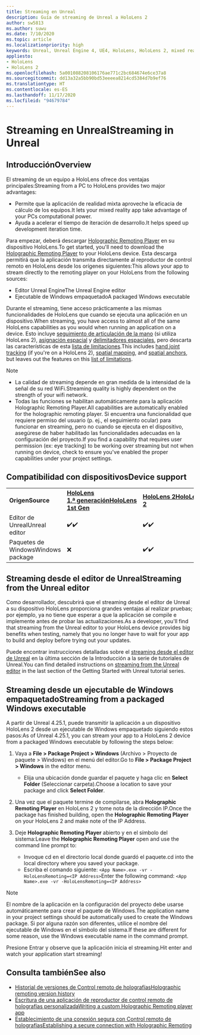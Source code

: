 ```yaml
---
title: Streaming en Unreal
description: Guía de streaming de Unreal a HoloLens 2
author: sw5813
ms.author: suwu
ms.date: 7/10/2020
ms.topic: article
ms.localizationpriority: high
keywords: Unreal, Unreal Engine 4, UE4, HoloLens, HoloLens 2, mixed reality, streaming, PC, holographic app remoting, holographic remoting player, documentation, mixed reality headset, windows mixed reality headset, virtual reality headset
appliesto:
- HoloLens
- HoloLens 2
ms.openlocfilehash: 5a001088208106176ae771c2bc684674e6ce37a8
ms.sourcegitcommit: dd13a32a5bb90bd53eeeea8214cd5384d7b9ef76
ms.translationtype: HT
ms.contentlocale: es-ES
ms.lasthandoff: 11/17/2020
ms.locfileid: "94679784"
---
```

# <a name="streaming-in-unreal"></a><span data-ttu-id="807cf-104">Streaming en Unreal</span><span class="sxs-lookup"><span data-stu-id="807cf-104">Streaming in Unreal</span></span>

## <a name="overview"></a><span data-ttu-id="807cf-105">Introducción</span><span class="sxs-lookup"><span data-stu-id="807cf-105">Overview</span></span>
<span data-ttu-id="807cf-106">El streaming de un equipo a HoloLens ofrece dos ventajas principales:</span><span class="sxs-lookup"><span data-stu-id="807cf-106">Streaming from a PC to HoloLens provides two major advantages:</span></span> 
* <span data-ttu-id="807cf-107">Permite que la aplicación de realidad mixta aproveche la eficacia de cálculo de los equipos.</span><span class="sxs-lookup"><span data-stu-id="807cf-107">It lets your mixed reality app take advantage of your PCs computational power.</span></span> 
* <span data-ttu-id="807cf-108">Ayuda a acelerar el tiempo de iteración de desarrollo.</span><span class="sxs-lookup"><span data-stu-id="807cf-108">It helps speed up development iteration time.</span></span> 

<span data-ttu-id="807cf-109">Para empezar, deberá descargar [Holographic Remoting Player](../platform-capabilities-and-apis/holographic-remoting-player.md) en su dispositivo HoloLens.</span><span class="sxs-lookup"><span data-stu-id="807cf-109">To get started, you'll need to download the [Holographic Remoting Player](../platform-capabilities-and-apis/holographic-remoting-player.md) to your HoloLens device.</span></span> <span data-ttu-id="807cf-110">Esta descarga permitirá que la aplicación transmita directamente al reproductor de control remoto en HoloLens desde los orígenes siguientes:</span><span class="sxs-lookup"><span data-stu-id="807cf-110">This allows your app to stream  directly to the remoting player on your HoloLens from the following sources:</span></span>

* <span data-ttu-id="807cf-111">Editor Unreal Engine</span><span class="sxs-lookup"><span data-stu-id="807cf-111">The Unreal Engine editor</span></span>
* <span data-ttu-id="807cf-112">Ejecutable de Windows empaquetado</span><span class="sxs-lookup"><span data-stu-id="807cf-112">A packaged Windows executable</span></span> 

<span data-ttu-id="807cf-113">Durante el streaming, tiene acceso prácticamente a las mismas funcionalidades de HoloLens que cuando se ejecuta una aplicación en un dispositivo.</span><span class="sxs-lookup"><span data-stu-id="807cf-113">When streaming, you have access to almost all of the same HoloLens capabilities as you would when running an application on a device.</span></span> <span data-ttu-id="807cf-114">Esto incluye [seguimiento de articulación de la mano](unreal-hand-tracking.md) (si utiliza HoloLens 2), [asignación espacial](unreal-spatial-mapping.md) y [delimitadores espaciales](unreal-spatial-anchors.md), pero descarta las características de esta [lista de limitaciones](../platform-capabilities-and-apis/holographic-remoting-troubleshooting.md).</span><span class="sxs-lookup"><span data-stu-id="807cf-114">This includes [hand joint tracking](unreal-hand-tracking.md) (if you're on a HoloLens 2), [spatial mapping](unreal-spatial-mapping.md), and [spatial anchors](unreal-spatial-anchors.md), but leaves out the features on this [list of limitations](../platform-capabilities-and-apis/holographic-remoting-troubleshooting.md).</span></span> 

> [!NOTE]
> * <span data-ttu-id="807cf-115">La calidad de streaming depende en gran medida de la intensidad de la señal de su red WiFi.</span><span class="sxs-lookup"><span data-stu-id="807cf-115">Streaming quality is highly dependent on the strength of your wifi network.</span></span>
> * <span data-ttu-id="807cf-116">Todas las funciones se habilitan automáticamente para la aplicación Holographic Remoting Player.</span><span class="sxs-lookup"><span data-stu-id="807cf-116">All capabilities are automatically enabled for the holographic remoting player.</span></span> <span data-ttu-id="807cf-117">Si encuentra una funcionalidad que requiere permiso del usuario (p. ej., el seguimiento ocular) para funcionar en streaming, pero no cuando se ejecuta en el dispositivo, asegúrese de haber habilitado las funcionalidades adecuadas en la configuración del proyecto.</span><span class="sxs-lookup"><span data-stu-id="807cf-117">If you find a capability that requires user permission (ex: eye tracking) to be working over streaming but not when running on device, check to ensure you've enabled the proper capabilities under your project settings.</span></span>

## <a name="device-support"></a><span data-ttu-id="807cf-118">Compatibilidad con dispositivos</span><span class="sxs-lookup"><span data-stu-id="807cf-118">Device support</span></span>

<table>
    <colgroup>
    <col width="33%" />
    <col width="33%" />
    <col width="33%" />
    </colgroup>
    <tr>
        <td><span data-ttu-id="807cf-119"><strong>Origen</strong></span><span class="sxs-lookup"><span data-stu-id="807cf-119"><strong>Source</strong></span></span></td>
        <td><span data-ttu-id="807cf-120"><a href="https://docs.microsoft.com/hololens/hololens1-hardware"><strong>HoloLens 1.ª generación</strong></a></span><span class="sxs-lookup"><span data-stu-id="807cf-120"><a href="https://docs.microsoft.com/hololens/hololens1-hardware"><strong>HoloLens 1st Gen</strong></a></span></span></td>
        <td><span data-ttu-id="807cf-121"><a href="https://www.microsoft.com/hololens/hardware"><strong>HoloLens 2</strong></a></span><span class="sxs-lookup"><span data-stu-id="807cf-121"><a href="https://www.microsoft.com/hololens/hardware"><strong>HoloLens 2</strong></a></span></span></td>
        <td><span data-ttu-id="807cf-122"><strong>Cascos envolventes</strong></span><span class="sxs-lookup"><span data-stu-id="807cf-122"><strong>Immersive Headsets</strong></span></span></td>
    </tr>
     <tr>
        <td><span data-ttu-id="807cf-123">Editor de Unreal</span><span class="sxs-lookup"><span data-stu-id="807cf-123">Unreal editor</span></span></td>
        <td><span data-ttu-id="807cf-124">✔️</span><span class="sxs-lookup"><span data-stu-id="807cf-124">✔️</span></span></td>
        <td><span data-ttu-id="807cf-125">✔️</span><span class="sxs-lookup"><span data-stu-id="807cf-125">✔️</span></span></td>
        <td>❌</td>
    </tr>
    <tr>
        <td><span data-ttu-id="807cf-126">Paquetes de Windows</span><span class="sxs-lookup"><span data-stu-id="807cf-126">Windows package</span></span></td>
        <td>❌</td>
        <td><span data-ttu-id="807cf-127">✔️</span><span class="sxs-lookup"><span data-stu-id="807cf-127">✔️</span></span></td>
        <td>❌</td>
    </tr>

</table>

## <a name="streaming-from-the-unreal-editor"></a><span data-ttu-id="807cf-128">Streaming desde el editor de Unreal</span><span class="sxs-lookup"><span data-stu-id="807cf-128">Streaming from the Unreal editor</span></span>

<span data-ttu-id="807cf-129">Como desarrollador, descubrirá que el streaming desde el editor de Unreal a su dispositivo HoloLens proporciona grandes ventajas al realizar pruebas; por ejemplo, ya no tiene que esperar a que la aplicación se compile e implemente antes de probar las actualizaciones.</span><span class="sxs-lookup"><span data-stu-id="807cf-129">As a developer, you'll find that streaming from the Unreal editor to your HoloLens device provides big benefits when testing, namely that you no longer have to wait for your app to build and deploy before trying out your updates.</span></span>

<span data-ttu-id="807cf-130">Puede encontrar instrucciones detalladas sobre el [streaming desde el editor de Unreal](tutorials/unreal-uxt-ch6.md#device-only-streaming) en la última sección de la Introducción a la serie de tutoriales de Unreal.</span><span class="sxs-lookup"><span data-stu-id="807cf-130">You can find detailed instructions on [streaming from the Unreal editor](tutorials/unreal-uxt-ch6.md#device-only-streaming) in the last section of the Getting Started with Unreal tutorial series.</span></span>

## <a name="streaming-from-a-packaged-windows-executable"></a><span data-ttu-id="807cf-131">Streaming desde un ejecutable de Windows empaquetado</span><span class="sxs-lookup"><span data-stu-id="807cf-131">Streaming from a packaged Windows executable</span></span>

<span data-ttu-id="807cf-132">A partir de Unreal 4.25.1, puede transmitir la aplicación a un dispositivo HoloLens 2 desde un ejecutable de Windows empaquetado siguiendo estos pasos:</span><span class="sxs-lookup"><span data-stu-id="807cf-132">As of Unreal 4.25.1, you can stream your app to a HoloLens 2 device from a packaged Windows executable by following the steps below:</span></span> 

1. <span data-ttu-id="807cf-133">Vaya a **File > Package Project > Windows** (Archivo > Proyecto de paquete > Windows) en el menú del editor.</span><span class="sxs-lookup"><span data-stu-id="807cf-133">Go to **File > Package Project > Windows** in the editor menu.</span></span> 
    * <span data-ttu-id="807cf-134">Elija una ubicación donde guardar el paquete y haga clic en **Select Folder** (Seleccionar carpeta).</span><span class="sxs-lookup"><span data-stu-id="807cf-134">Choose a location to save your package and click **Select Folder**.</span></span>

2. <span data-ttu-id="807cf-135">Una vez que el paquete termine de compilarse, abra **Holographic Remoting Player** en HoloLens 2 y tome nota de la dirección IP.</span><span class="sxs-lookup"><span data-stu-id="807cf-135">Once the package has finished building, open the **Holographic Remoting Player** on your HoloLens 2 and make note of the IP Address.</span></span> 
3. <span data-ttu-id="807cf-136">Deje **Holographic Remoting Player** abierto y en el símbolo del sistema:</span><span class="sxs-lookup"><span data-stu-id="807cf-136">Leave the **Holographic Remoting Player** open and use the command line prompt to:</span></span> 
    * <span data-ttu-id="807cf-137">Invoque cd en el directorio local donde guardó el paquete.</span><span class="sxs-lookup"><span data-stu-id="807cf-137">cd into the local directory where you saved your package.</span></span>
    * <span data-ttu-id="807cf-138">Escriba el comando siguiente: ```<App Name>.exe -vr -HoloLensRemoting=<IP Address>```</span><span class="sxs-lookup"><span data-stu-id="807cf-138">Enter the following command: ```<App Name>.exe -vr -HoloLensRemoting=<IP Address>```</span></span>

> [!NOTE]
> <span data-ttu-id="807cf-139">El nombre de la aplicación en la configuración del proyecto debe usarse automáticamente para crear el paquete de Windows.</span><span class="sxs-lookup"><span data-stu-id="807cf-139">The application name in your project settings should be automatically used to create the Windows package.</span></span> <span data-ttu-id="807cf-140">Si por alguna razón son diferentes, utilice el nombre del ejecutable de Windows en el símbolo del sistema.</span><span class="sxs-lookup"><span data-stu-id="807cf-140">If these are different for some reason, use the Windows executable name in the command prompt.</span></span>

<span data-ttu-id="807cf-141">Presione Entrar y observe que la aplicación inicia el streaming.</span><span class="sxs-lookup"><span data-stu-id="807cf-141">Hit enter and watch your application start streaming!</span></span>

## <a name="see-also"></a><span data-ttu-id="807cf-142">Consulta también</span><span class="sxs-lookup"><span data-stu-id="807cf-142">See also</span></span>
* [<span data-ttu-id="807cf-143">Historial de versiones de Control remoto de holografías</span><span class="sxs-lookup"><span data-stu-id="807cf-143">Holographic remoting version history</span></span>](../platform-capabilities-and-apis/holographic-remoting-version-history.md)
* [<span data-ttu-id="807cf-144">Escritura de una aplicación de reproductor de control remoto de holografías personalizada</span><span class="sxs-lookup"><span data-stu-id="807cf-144">Writing a custom Holographic Remoting player app</span></span>](../platform-capabilities-and-apis/holographic-remoting-create-player.md)
* [<span data-ttu-id="807cf-145">Establecimiento de una conexión segura con Control remoto de holografías</span><span class="sxs-lookup"><span data-stu-id="807cf-145">Establishing a secure connection with Holographic Remoting</span></span>](../platform-capabilities-and-apis/holographic-remoting-secure-connection.md)
